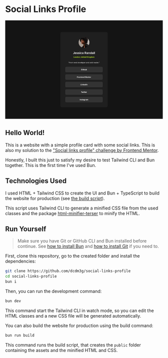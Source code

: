 # Social Links Profile

![Preview](preview.png)

## Hello World!

This is a website with a simple profile card with some social links. This is also my solution to the ["Social links profile" challenge by Frontend Mentor](https://www.frontendmentor.io/challenges/social-links-profile-UG32l9m6dQ).

Honestly, I built this just to satisfy my desire to test Tailwind CLI and Bun together. This is the first time I've used Bun.

## Technologies Used

I used HTML + Tailwind CSS to create the UI and Bun + TypeScript to build the website for production (see [the build script](scripts/build.ts)).

This script uses Tailwind CLI to generate a minified CSS file from the used classes and the package [html-minifier-terser](https://www.npmjs.com/package/html-minifier-terser) to minify the HTML.

## Run Yourself

> Make sure you have Git or GitHub CLI and Bun installed before continue. See [how to install Bun](https://bun.sh/docs/installation) and [how to install Git](https://git-scm.com/book/en/v2/Getting-Started-Installing-Git) if you need to.

First, clone this repository, go to the created folder and install the dependencies:

```sh
git clone https://github.com/dcdm3g/social-links-profile
cd social-links-profile
bun i
```

Then, you can run the development command:

```sh
bun dev
```

This command start the Tailwind CLI in watch mode, so you can edit the HTML classes and a new CSS file will be generated automatically.

You can also build the website for production using the build command:

```sh
bun run build
```

This command runs the build script, that creates the `public` folder containing the assets and the minified HTML and CSS.
